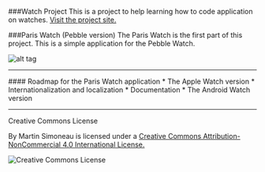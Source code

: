 ###Watch Project
This is a project to help learning how to code application on watches.  [Visit the project site.](http://watch-project.memoris.xyz)

###Paris Watch (Pebble version)
The Paris Watch is the first part of this project. This is a simple application for the Pebble Watch. 


![alt tag](https://raw.github.com/Msimoneau/paris/master/img/Pebble.png)

<hr>
#### Roadmap for the Paris Watch application
* The Apple Watch version
* Internationalization and localization
* Documentation
* The Android Watch version



------

Creative Commons License 

By Martin Simoneau is licensed under a [Creative Commons Attribution-NonCommercial 4.0 International License.](http://creativecommons.org/licenses/by-nc/4.0/)


![Creative Commons License](https://i.creativecommons.org/l/by-nc/4.0/88x31.png)
